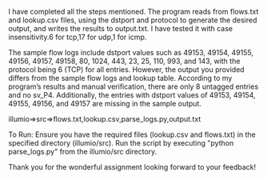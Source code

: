 I have completed all the steps mentioned. The program reads from flows.txt and lookup.csv files, using the dstport and protocol to generate the desired output, and writes the results to output.txt. I have tested it with case insensitivity.6 for tcp,17 for udp,1 for icmp.


The sample flow logs include dstport values such as 49153, 49154, 49155, 49156, 49157, 49158, 80, 1024, 443, 23, 25, 110, 993, and 143, with the protocol being 6 (TCP) for all entries. However, the output you provided differs from the sample flow logs and lookup table. According to my program’s results and manual verification, there are only 8 untagged entries and no sv_P4. Additionally, the entries with dstport values of 49153, 49154, 49155, 49156, and 49157 are missing in the sample output.


illumio=>src=>flows.txt,lookup.csv,parse_logs.py,output.txt


To Run:
Ensure you have the required files (lookup.csv and flows.txt) in the specified directory (illumio/src).
Run the script by executing "python parse_logs.py" from the illumio/src directory.


Thank you for the wonderful assignment looking forward to your feedback!
